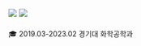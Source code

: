 <a href="https://mgutechlog.tistory.com/" target="_blanck"><img src="https://img.shields.io/badge/Tistory-e24a08?style=flat-square&logo=tistory&logoColor=white"/></a>
<img src="https://img.shields.io/badge/austru00@gmail.com-#30B980?style=flat-square&logo=gmail&logoColor=white"/>
---
🎓 2019.03-2023.02 경기대 화학공학과

